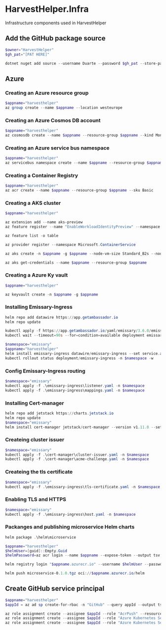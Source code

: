 # HarvestHelper.Infra

Infrastructure components used in HarvestHelper

## Add the GitHub package source
```powershell
$owner="HarvestHelper"
$gh_pat="[PAT HERE]"

dotnet nuget add source --username Duarte --password $gh_pat --store-password-in-clear-text --name github "https://nuget.pkg.github.com/$owner/index.json"
```
## Azure
### Creating an Azure resource group
```powershell
$appname="harvesthelper"
az group create --name $appname --location westeurope
```

### Creating an Azure Cosmos DB account
```powershell
$appname="harvesthelper"
az cosmosdb create --name $appname --resource-group $appname --kind MongoDB --enable-free-tier
```

### Creating an Azure service bus namespace
```powershell
$appname="harvesthelper"
az servicebus namespace create --name $appname --resource-group $appname --sku Standard
```

### Creating a Container Registry
```powershell
$appname="harvesthelper"
az acr create --name $appname --resource-group $appname --sku Basic
```

### Creating a AKS cluster
```powershell
$appname="harvesthelper"

az extension add --name aks-preview
az feature register --name "EnableWorkloadIdentityPreview" --namespace "Microsoft.ContainerService"

az feature list -o table

az provider register --namespace Microsoft.ContainerService

az aks create -n $appname -g $appname --node-vm-size Standard_B2s --node-count 2 --attach-acr $appname --enable-oidc-issuer --enable-workload-identity --generate-ssh-keys

az aks get-credentials --name $appname --resource-group $appname
```

### Creating a Azure Ky vault
```powershell
$appname="harvesthelper"

az keyvault create -n $appname -g $appname

```

### Installing Emissary-Ingress 
```powershell
helm repo add datawire https://app.getambassador.io
helm repo update

kubectl apply -f https://app.getambassador.io/yaml/emissary/3.6.0/emissary-crds.yaml
kubectl wait --timeout=90s --for=condition=available deployment emissary-apiext -n emissary-system

$namespace="emissary"
$appname="harvesthelper"
helm install emissary-ingress datawire/emissary-ingress --set service.annotations."service\.beta\.kubernetes\.io/azure-dns-label-name"=$appname -n $namespace --create-namespace
kubectl rollout status deployment/emissary-ingress -n $namespace -w
```

### Config Emissary-Ingress routing
```powershell
$namespace="emissary"
kubectl apply -f .\emissary-ingress\listener.yaml -n $namespace
kubectl apply -f .\emissary-ingress\mappings.yaml -n $namespace
```

### Installing Cert-manager
```powershell
helm repo add jetstack https://charts.jetstack.io
helm repo update
$namespace="emissary"
helm install cert-manager jetstack/cert-manager --version v1.11.0 --set installCRDs=true --namespace $namespace
```

### Createing cluster issuer
```powershell
$namespace="emissary"
kubectl apply -f .\cert-manager\cluster-issuer.yaml -n $namespace
kubectl apply -f .\cert-manager\acme-challenge.yaml -n $namespace
```

### Createing the tls certificate
```powershell
$namespace="emissary"
kubectl apply -f .\emissary-ingress\tls-certificate.yaml -n $namespace
```

### Enabling TLS and HTTPS
```powershell
$namespace="emissary"
kubectl apply -f .\emissary-ingress\host.yaml -n $namespace
```

### Packanges and publishing microservice Helm charts
```powershell
helm package .\helm\microservice

$appname="harvesthelper"
$helmUser=[guid]::Empty.Guid
$helmPassword=az acr login --name $appname --expose-token --output tsv --query accessToken 

helm registry login "$appname.azurecr.io" --username $helmUser --password $helmPassword

helm push microservice-0.1.0.tgz oci://$appname.azurecr.io/helm
```


## Create GitHub service principal
```powershell
$appname="harvesthelper"
$appId = az ad sp create-for-rbac -n "GitHub" --query appId --output tsv

az role assignment create --assignee $appId --role "AcrPush" --resource-group $appname
az role assignment create --assignee $appId --role "Azure Kubernetes Service Cluster User Role" --resource-group $appname
az role assignment create --assignee $appId --role "Azure Kubernetes Service Contributor Role" --resource-group $appname
```